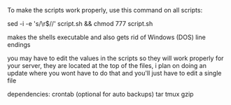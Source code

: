 To make the scripts work properly, use this command on all scripts: 

sed -i -e 's/\r$//' script.sh && chmod 777 script.sh

makes the shells executable and also gets rid of Windows (DOS) line endings

you may have to edit the values in the scripts so they will work properly for your server, they are located at the top of the files, i plan on doing an update where you wont have to do that and you'll just have to edit a single file

dependencies: 
crontab (optional for auto backups)
tar
tmux
gzip
